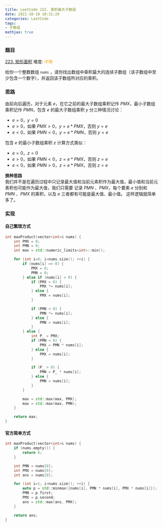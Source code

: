 ```yaml
---
title: LeetCode 152. 乘积最大子数组
date: 2021-10-10 10:31:29
categories: LeetCode
tags:
- 子数组
mathjax: true
---
```


### 题目
[223. 矩形面积](https://leetcode-cn.com/problems/rectangle-area/)
难度: <span style="color: rgba(255, 161, 25, 1);">中等</span>

给你一个整数数组 `nums` ，请你找出数组中乘积最大的连续子数组（该子数组中至少包含一个数字），并返回该子数组所对应的乘积。
<!-- more -->

### 思路
由前向后遍历，对于元素 $e$，在它之前的最大子数组乘积记作 $PMX$，最小子数组乘积记作 $PMN$，包含 $e$ 的最大子数组乘积 $y$ 分三种情况讨论：

- $e=0$，$y=0$
- $e>0$，如果 $PMX>0$，$y=e*PMX$，否则 $y=e$
- $e<0$，如果 $PMN<0$，$y=e*PMN$，否则 $y=e$

包含 $e$ 的最小子数组乘积 $z$ 计算方式类似：

- $e=0$，$z=0$
- $e>0$，如果 $PMN<0$，$z=e*PMX$，否则 $z=e$
- $e<0$，如果 $PMN>0$，$z=e*PMX$，否则 $z=e$

**换种思路**  
我们并不是在遍历过程中只记录最大值和当前元素积作为最大值，最小值和当前元素积也可能作为最大值，我们只需要 记录 $PMN$ 、$PMX$，每个要素 $e$ 分别和 $PMN$ 、$PMX$ 的乘积，以及 $e$ 三者都有可能是最大值、最小值。 这样逻辑就简单多了。

### 实现
#### 自己繁琐方式
``` cpp
int maxProduct(vector<int>& nums) {
    int PMX = 0;
    int PMN = 0;
    int max = std::numeric_limits<int>::min();

    for (int i=0; i<nums.size(); ++i) {
        if (nums[i] == 0) {
            PMX = 0;
            PMN = 0;
        } else if (nums[i] > 0) {
            if (PMX > 0) {
                PMX *= nums[i];
            } else {
                PMX = nums[i];
            }

            if (PMN < 0) {
                PMN *= nums[i];
            } else {
                PMN = nums[i];
            }
        } else {
            int P_ = PMX;
            if (PMN < 0) {
                PMX = PMN * nums[i];
            } else {
                PMX = nums[i];
            }

            if (P_ > 0) {
                PMN = P_ * nums[i];
            } else {
                PMN = nums[i];
            }
        }

        max = std::max(max, PMX);
        max = std::max(max, PMN);
    }

    return max;
}
```

#### 官方简单方式
``` cpp
int maxProduct(vector<int>& nums) {
    if (nums.empty()) {
        return 0;
    }

    int PMN = nums[0];
    int PMX = nums[0];
    int ans = nums[0];

    for (int i=1; i<nums.size(); ++i) {
        auto p = std::minmax({nums[i], PMN * nums[i], PMX * nums[i]});
        PMN = p.first;
        PMX = p.second;
        ans = std::max(ans, PMX);
    }

    return ans;
}
```
